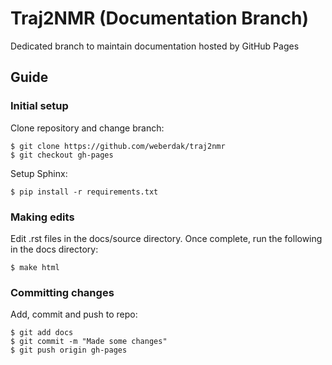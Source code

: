 # Traj2NMR (Documentation Branch)

Dedicated branch to maintain documentation hosted by GitHub Pages


## Guide


### Initial setup

Clone repository and change branch:

    $ git clone https://github.com/weberdak/traj2nmr
    $ git checkout gh-pages

Setup Sphinx:

    $ pip install -r requirements.txt


### Making edits

Edit .rst files in the docs/source directory. Once complete, run the following in the docs directory:

    $ make html


### Committing changes

Add, commit and push to repo:

    $ git add docs
    $ git commit -m "Made some changes"
    $ git push origin gh-pages

